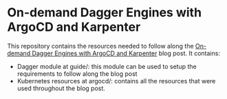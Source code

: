 # On-demand Dagger Engines with ArgoCD and Karpenter
This repository contains the resources needed to follow along the [On-demand Dagger Engines with ArgoCD and Karpenter]() blog post. It contains:
- Dagger module at guide/: this module can be used to setup the requirements to follow along the blog post
- Kubernetes resources at argocd/: contains all the resources that were used throughout the blog post.
